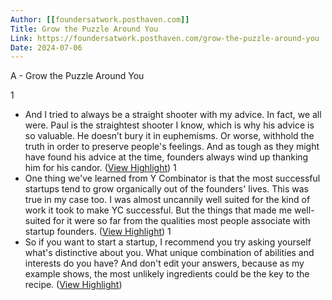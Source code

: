 ```yaml
---
Author: [[foundersatwork.posthaven.com]]
Title: Grow the Puzzle Around You
Link: https://foundersatwork.posthaven.com/grow-the-puzzle-around-you
Date: 2024-07-06
---
```

A - Grow the Puzzle Around You

1
- And I tried to always be a straight shooter with my advice. In fact, we all were. Paul is the straightest shooter I know, which is why his advice is so valuable. He doesn’t bury it in euphemisms. Or worse, withhold the truth in order to preserve people's feelings. And as tough as they might have found his advice at the time, founders always wind up thanking him for his candor. ([View Highlight](https://instapaper.com/read/1391334702/15662244))
1
- One thing we've learned from Y Combinator is that the most successful startups tend to grow organically out of the founders' lives. This was true in my case too. I was almost uncannily well suited for the kind of work it took to make YC successful. But the things that made me well-suited for it were so far from the qualities most people associate with startup founders. ([View Highlight](https://instapaper.com/read/1391334702/15662255))
1
- So if you want to start a startup, I recommend you try asking yourself what's distinctive about you. What unique combination of abilities and interests do you have? And don't edit your answers, because as my example shows, the most unlikely ingredients could be the key to the recipe. ([View Highlight](https://instapaper.com/read/1391334702/15662262))
